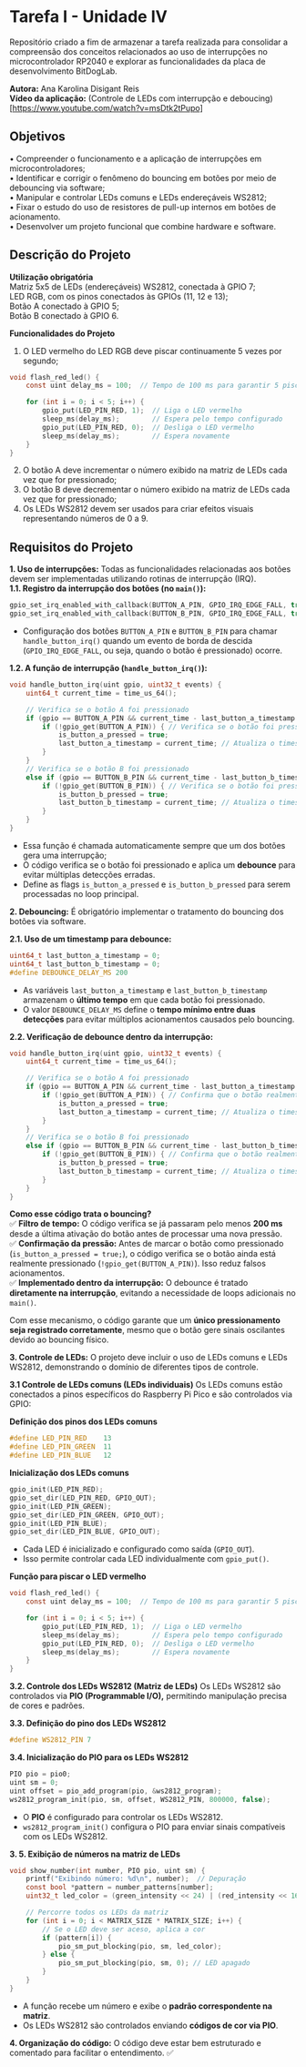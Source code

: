 # Tarefa I - Unidade IV
Repositório criado a fim de armazenar a tarefa realizada para consolidar a compreensão dos conceitos relacionados ao uso de interrupções no microcontrolador RP2040 e explorar as funcionalidades da placa de desenvolvimento BitDogLab.

__Autora:__ Ana Karolina Disigant Reis <br>
__Vídeo da aplicação:__ (Controle de LEDs com interrupção e deboucing)[https://www.youtube.com/watch?v=msDtk2tPupo]

## Objetivos
• Compreender o funcionamento e a aplicação de interrupções em microcontroladores;<br>
• Identificar e corrigir o fenômeno do bouncing em botões por meio de debouncing via software; <br>
• Manipular e controlar LEDs comuns e LEDs endereçáveis WS2812; <br>
• Fixar o estudo do uso de resistores de pull-up internos em botões de acionamento. <br>
• Desenvolver um projeto funcional que combine hardware e software.<br>

## Descrição do Projeto
__Utilização obrigatória__ <br>
Matriz 5x5 de LEDs (endereçáveis) WS2812, conectada à GPIO 7; <br>
LED RGB, com os pinos conectados às GPIOs (11, 12 e 13); <br>
Botão A conectado à GPIO 5; <br>
Botão B conectado à GPIO 6.

__Funcionalidades do Projeto__
1. O LED vermelho do LED RGB deve piscar continuamente 5 vezes por segundo;
```c
void flash_red_led() {
    const uint delay_ms = 100;  // Tempo de 100 ms para garantir 5 piscadas por segundo

    for (int i = 0; i < 5; i++) {
        gpio_put(LED_PIN_RED, 1);  // Liga o LED vermelho
        sleep_ms(delay_ms);        // Espera pelo tempo configurado
        gpio_put(LED_PIN_RED, 0);  // Desliga o LED vermelho
        sleep_ms(delay_ms);        // Espera novamente
    }
}
```
2. O botão A deve incrementar o número exibido na matriz de LEDs cada vez que for pressionado;
3. O botão B deve decrementar o número exibido na matriz de LEDs cada vez que for pressionado;
4. Os LEDs WS2812 devem ser usados para criar efeitos visuais representando números de 0 a 9.<br>

## Requisitos do Projeto

__1. Uso de interrupções:__ Todas as funcionalidades relacionadas aos botões devem ser implementadas
utilizando rotinas de interrupção (IRQ).<br>
__1.1. Registro da interrupção dos botões (no `main()`):__
```c
gpio_set_irq_enabled_with_callback(BUTTON_A_PIN, GPIO_IRQ_EDGE_FALL, true, handle_button_irq);
gpio_set_irq_enabled_with_callback(BUTTON_B_PIN, GPIO_IRQ_EDGE_FALL, true, handle_button_irq);
```
- Configuração dos botões `BUTTON_A_PIN` e `BUTTON_B_PIN` para chamar `handle_button_irq()` quando um evento de borda de descida (`GPIO_IRQ_EDGE_FALL`, ou seja, quando o botão é pressionado) ocorre.<br>

__1.2. A função de interrupção (`handle_button_irq()`):__
```c
void handle_button_irq(uint gpio, uint32_t events) {
    uint64_t current_time = time_us_64();

    // Verifica se o botão A foi pressionado
    if (gpio == BUTTON_A_PIN && current_time - last_button_a_timestamp > DEBOUNCE_DELAY_MS * 1000) {
        if (!gpio_get(BUTTON_A_PIN)) { // Verifica se o botão foi pressionado
            is_button_a_pressed = true;
            last_button_a_timestamp = current_time; // Atualiza o timestamp
        }
    } 
    // Verifica se o botão B foi pressionado
    else if (gpio == BUTTON_B_PIN && current_time - last_button_b_timestamp > DEBOUNCE_DELAY_MS * 1000) {
        if (!gpio_get(BUTTON_B_PIN)) { // Verifica se o botão foi pressionado
            is_button_b_pressed = true;
            last_button_b_timestamp = current_time; // Atualiza o timestamp
        }
    }
}
```
- Essa função é chamada automaticamente sempre que um dos botões gera uma interrupção;  
- O código verifica se o botão foi pressionado e aplica um __debounce__ para evitar múltiplas detecções erradas.  
- Define as flags `is_button_a_pressed` e `is_button_b_pressed` para serem processadas no loop principal.<br>

__2. Debouncing:__ É obrigatório implementar o tratamento do bouncing dos botões via software.<br>

__2.1. Uso de um timestamp para debounce:__
```c
uint64_t last_button_a_timestamp = 0;
uint64_t last_button_b_timestamp = 0;
#define DEBOUNCE_DELAY_MS 200
```
- As variáveis `last_button_a_timestamp` e `last_button_b_timestamp` armazenam o **último tempo** em que cada botão foi pressionado.  
- O valor `DEBOUNCE_DELAY_MS` define o **tempo mínimo entre duas detecções** para evitar múltiplos acionamentos causados pelo bouncing.

__2.2. Verificação de debounce dentro da interrupção:__
```c
void handle_button_irq(uint gpio, uint32_t events) {
    uint64_t current_time = time_us_64();

    // Verifica se o botão A foi pressionado
    if (gpio == BUTTON_A_PIN && current_time - last_button_a_timestamp > DEBOUNCE_DELAY_MS * 1000) {
        if (!gpio_get(BUTTON_A_PIN)) { // Confirma que o botão realmente foi pressionado
            is_button_a_pressed = true;
            last_button_a_timestamp = current_time; // Atualiza o timestamp
        }
    } 
    // Verifica se o botão B foi pressionado
    else if (gpio == BUTTON_B_PIN && current_time - last_button_b_timestamp > DEBOUNCE_DELAY_MS * 1000) {
        if (!gpio_get(BUTTON_B_PIN)) { // Confirma que o botão realmente foi pressionado
            is_button_b_pressed = true;
            last_button_b_timestamp = current_time; // Atualiza o timestamp
        }
    }
}
```
__Como esse código trata o bouncing?__<br>
✅ __Filtro de tempo:__ O código verifica se já passaram pelo menos __200 ms__ desde a última ativação do botão antes de processar uma nova pressão.  
✅ __Confirmação da pressão:__ Antes de marcar o botão como pressionado (`is_button_a_pressed = true;`), o código verifica se o botão ainda está realmente pressionado (`!gpio_get(BUTTON_A_PIN)`). Isso reduz falsos acionamentos.  
✅ __Implementado dentro da interrupção:__ O debounce é tratado __diretamente na interrupção__, evitando a necessidade de loops adicionais no `main()`.

Com esse mecanismo, o código garante que um __único pressionamento seja registrado corretamente__, mesmo que o botão gere sinais oscilantes devido ao bouncing físico.<br>

__3. Controle de LEDs:__ O projeto deve incluir o uso de LEDs comuns e LEDs WS2812, demonstrando o
domínio de diferentes tipos de controle.<br>

__3.1 Controle de LEDs comuns (LEDs individuais)__
Os LEDs comuns estão conectados a pinos específicos do Raspberry Pi Pico e são controlados via GPIO:

__Definição dos pinos dos LEDs comuns__ 
```c
#define LED_PIN_RED    13
#define LED_PIN_GREEN  11
#define LED_PIN_BLUE   12
```

__Inicialização dos LEDs comuns__
```c
gpio_init(LED_PIN_RED);
gpio_set_dir(LED_PIN_RED, GPIO_OUT);
gpio_init(LED_PIN_GREEN);
gpio_set_dir(LED_PIN_GREEN, GPIO_OUT);
gpio_init(LED_PIN_BLUE);
gpio_set_dir(LED_PIN_BLUE, GPIO_OUT);
```
- Cada LED é inicializado e configurado como saída (`GPIO_OUT`).
- Isso permite controlar cada LED individualmente com `gpio_put()`.

__Função para piscar o LED vermelho__
```c
void flash_red_led() {
    const uint delay_ms = 100;  // Tempo de 100 ms para garantir 5 piscadas por segundo

    for (int i = 0; i < 5; i++) {
        gpio_put(LED_PIN_RED, 1);  // Liga o LED vermelho
        sleep_ms(delay_ms);        // Espera pelo tempo configurado
        gpio_put(LED_PIN_RED, 0);  // Desliga o LED vermelho
        sleep_ms(delay_ms);        // Espera novamente
    }
}
```

__3.2. Controle dos LEDs WS2812 (Matriz de LEDs)__
Os LEDs WS2812 são controlados via **PIO (Programmable I/O),** permitindo manipulação precisa de cores e padrões.

__3.3. Definição do pino dos LEDs WS2812__
```c
#define WS2812_PIN 7
```

__3.4. Inicialização do PIO para os LEDs WS2812__
```c
PIO pio = pio0;
uint sm = 0;
uint offset = pio_add_program(pio, &ws2812_program);
ws2812_program_init(pio, sm, offset, WS2812_PIN, 800000, false);
```
- O __PIO__ é configurado para controlar os LEDs WS2812.
- `ws2812_program_init()` configura o PIO para enviar sinais compatíveis com os LEDs WS2812.

__3. 5. Exibição de números na matriz de LEDs__
```c
void show_number(int number, PIO pio, uint sm) {
    printf("Exibindo número: %d\n", number);  // Depuração
    const bool *pattern = number_patterns[number];      
    uint32_t led_color = (green_intensity << 24) | (red_intensity << 16) | (blue_intensity << 8); // Cor padrão para os LEDs acesos

    // Percorre todos os LEDs da matriz
    for (int i = 0; i < MATRIX_SIZE * MATRIX_SIZE; i++) {
        // Se o LED deve ser aceso, aplica a cor
        if (pattern[i]) {
            pio_sm_put_blocking(pio, sm, led_color);
        } else {
            pio_sm_put_blocking(pio, sm, 0); // LED apagado
        }
    }
}
```
- A função recebe um número e exibe o __padrão correspondente na matriz__.
- Os LEDs WS2812 são controlados enviando __códigos de cor via PIO__.

__4. Organização do código:__ O código deve estar bem estruturado e comentado para facilitar o
entendimento. ✅
